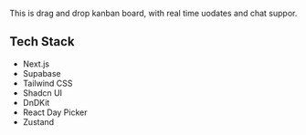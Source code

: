 This is drag and drop kanban board, with real time uodates and chat suppor.

## Tech Stack

- Next.js
- Supabase
- Tailwind CSS
- Shadcn UI
- DnDKit
- React Day Picker
- Zustand
